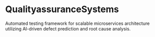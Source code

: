 # QualityassuranceSystems
Automated testing framework for scalable microservices architecture utilizing AI-driven defect prediction and root cause analysis.
